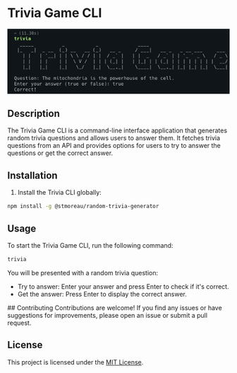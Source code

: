 # Trivia Game CLI

![Trivia Game](trivia-game.png)

## Description

The Trivia Game CLI is a command-line interface application that generates random trivia questions and allows users to answer them. It fetches trivia questions from an API and provides options for users to try to answer the questions or get the correct answer.

## Installation

1. Install the Trivia CLI globally:

```bash
npm install -g @stmoreau/random-trivia-generator
```

## Usage

To start the Trivia Game CLI, run the following command:

```bash
trivia
```

You will be presented with a random trivia question:

- Try to answer: Enter your answer and press Enter to check if it's correct.
- Get the answer: Press Enter to display the correct answer.

## Contributing
Contributions are welcome! If you find any issues or have suggestions for improvements, please open an issue or submit a pull request.

## License

This project is licensed under the [MIT License](LICENSE).
